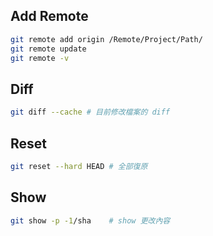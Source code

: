 ## Add Remote
```bash
git remote add origin /Remote/Project/Path/
git remote update
git remote -v
```
## Diff
```bash
git diff --cache # 目前修改檔案的 diff
```
## Reset
```bash
git reset --hard HEAD # 全部復原
```

## Show
```bash
git show -p -1/sha    # show 更改內容
```
